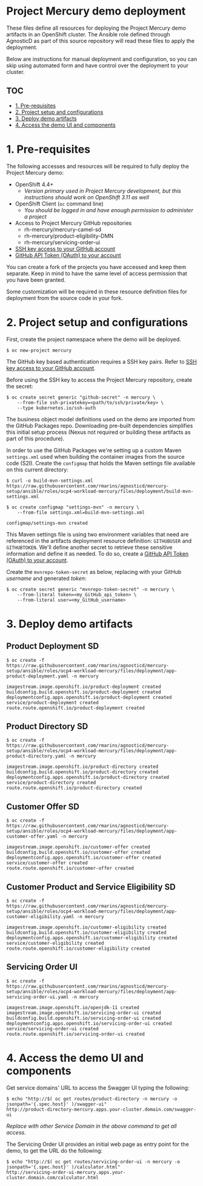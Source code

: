 # Project Mercury demo deployment

These files define all resources for deploying the Project Mercury demo artifacts in an OpenShift cluster. The Ansible role defined through AgnosticD as part of this source repository will read these files to apply the deployment.

Below are instructions for manual deployment and configuration, so you can skip using automated form and have control over the deployment to your cluster.

## TOC

- [1. Pre-requisites](#1-pre-requisites)
- [2. Project setup and configurations](#2-project-setup-and-configurations)
- [3. Deploy demo artifacts](#3-deploy-demo-artifacts)
- [4. Access the demo UI and components](#4-access-the-demo-ui-and-components)

# 1. Pre-requisites

The following accesses and resources will be required to fully deploy the Project Mercury demo:
  * OpenShift 4.4+
    * _Version primary used in Project Mercury development, but this instructions should work on OpenShift 3.11 as well_
  * OpenShift Client (`oc` command line)
    * _You should be logged in and have enough permission to administer a project_
  * Access to Project Mercury GitHub repositories
    * rh-mercury/mercury-camel-sd
    * rh-mercury/product-eligibility-DMN
    * rh-mercury/servicing-order-ui
  * [SSH key access to your GitHub account](https://docs.github.com/en/github/authenticating-to-github/adding-a-new-ssh-key-to-your-github-account)
  * [GitHub API Token (OAuth) to your account](https://docs.github.com/en/github/authenticating-to-github/creating-a-personal-access-token)

You can create a fork of the projects you have accessed and keep them separate. Keep in mind to have the same level of access permission that you have been granted.

Some customization will be required in these resource definition files for deployment from the source code in your fork.

# 2. Project setup and configurations

First, create the project namespace where the demo will be deployed.

    $ oc new-project mercury


The GitHub key based authentication requires a SSH key pairs. Refer to [SSH key access to your GitHub account](https://docs.github.com/en/github/authenticating-to-github/adding-a-new-ssh-key-to-your-github-account).

Before using the SSH key to access the Project Mercury repository, create the secret:

    $ oc create secret generic "github-secret" -n mercury \
        --from-file ssh-privatekey=<path/to/ssh/private/key> \
        --type kubernetes.io/ssh-auth

The business object model definitions used on the demo are imported from the GitHub Packages repo. Downloading pre-built dependencies simplifies this initial setup process (Nexus not required or building these artifacts as part of this procedure).

In order to use the GitHub Packages we're setting up a custom Maven `settings.xml` used when building the container images from the source code (S2I). Create the `configmap` that holds the Maven settings file available on this current directory:

    $ curl -o build-mvn-settings.xml https://raw.githubusercontent.com/rmarins/agnosticd/mercury-setup/ansible/roles/ocp4-workload-mercury/files/deployment/build-mvn-settings.xml

    $ oc create configmap "settings-mvn" -n mercury \
        --from-file settings.xml=build-mvn-settings.xml

    configmap/settings-mvn created

This Maven settings file is using two environment variables that need are referenced in the artifacts deployment resource definition: `GITHUBUSER` and `GITHUBTOKEN`. We'll define another secret to retrieve these sensitive information and define it as needed. To do so, create a [GitHub API Token (OAuth) to your account](https://docs.github.com/en/github/authenticating-to-github/creating-a-personal-access-token).

Create the `mvnrepo-token-secret` as below, replacing with your GitHub _username_ and generated _token_:

    $ oc create secret generic "mvnrepo-token-secret" -n mercury \
        --from-literal token=<my_GitHub_api_token> \
        --from-literal user=<my_GitHub_username>

# 3. Deploy demo artifacts

## Product Deployment SD

    $ oc create -f https://raw.githubusercontent.com/rmarins/agnosticd/mercury-setup/ansible/roles/ocp4-workload-mercury/files/deployment/app-product-deployment.yaml -n mercury

    imagestream.image.openshift.io/product-deployment created
    buildconfig.build.openshift.io/product-deployment created
    deploymentconfig.apps.openshift.io/product-deployment created
    service/product-deployment created
    route.route.openshift.io/product-deployment created

## Product Directory SD

    $ oc create -f https://raw.githubusercontent.com/rmarins/agnosticd/mercury-setup/ansible/roles/ocp4-workload-mercury/files/deployment/app-product-directory.yaml -n mercury

    imagestream.image.openshift.io/product-directory created
    buildconfig.build.openshift.io/product-directory created
    deploymentconfig.apps.openshift.io/product-directory created
    service/product-directory created
    route.route.openshift.io/product-directory created

## Customer Offer SD

    $ oc create -f https://raw.githubusercontent.com/rmarins/agnosticd/mercury-setup/ansible/roles/ocp4-workload-mercury/files/deployment/app-customer-offer.yaml -n mercury

    imagestream.image.openshift.io/customer-offer created
    buildconfig.build.openshift.io/customer-offer created
    deploymentconfig.apps.openshift.io/customer-offer created
    service/customer-offer created
    route.route.openshift.io/customer-offer created

## Customer Product and Service Eligibility SD

    $ oc create -f https://raw.githubusercontent.com/rmarins/agnosticd/mercury-setup/ansible/roles/ocp4-workload-mercury/files/deployment/app-customer-eligibility.yaml -n mercury

    imagestream.image.openshift.io/customer-eligibility created
    buildconfig.build.openshift.io/customer-eligibility created
    deploymentconfig.apps.openshift.io/customer-eligibility created
    service/customer-eligibility created
    route.route.openshift.io/customer-eligibility created

## Servicing Order UI

    $ oc create -f https://raw.githubusercontent.com/rmarins/agnosticd/mercury-setup/ansible/roles/ocp4-workload-mercury/files/deployment/app-servicing-order-ui.yaml -n mercury

    imagestream.image.openshift.io/openjdk-11 created
    imagestream.image.openshift.io/servicing-order-ui created
    buildconfig.build.openshift.io/servicing-order-ui created
    deploymentconfig.apps.openshift.io/servicing-order-ui created
    service/servicing-order-ui created
    route.route.openshift.io/servicing-order-ui created

# 4. Access the demo UI and components

Get service domains' URL to access the Swagger UI typing the following:

    $ echo "http://$( oc get routes/product-directory -n mercury -o jsonpath='{.spec.host}' )/swagger-ui"
    http://product-directory-mercury.apps.your-cluster.domain.com/swagger-ui

_Replace with other Service Domain in the above command to get all access._

The Servicing Order UI provides an initial web page as entry point for the demo, to get the URL do the following:

    $ echo "http://$( oc get routes/servicing-order-ui -n mercury -o jsonpath='{.spec.host}' )/calculator.html"
    http://servicing-order-ui-mercury.apps.your-cluster.domain.com/calculator.html

